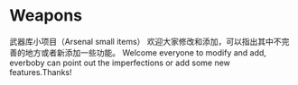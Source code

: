 # Weapons
武器库小项目（Arsenal small items）
欢迎大家修改和添加，可以指出其中不完善的地方或者新添加一些功能。
Welcome everyone to modify and add, everboby can point out the imperfections or add some new features.Thanks!
